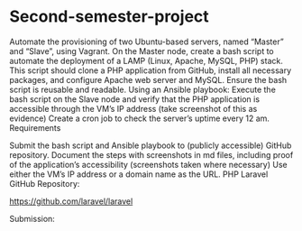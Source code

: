 # Second-semester-project

Automate the provisioning of two Ubuntu-based servers, named “Master” and “Slave”, using Vagrant.
On the Master node, create a bash script to automate the deployment of a LAMP (Linux, Apache, MySQL, PHP) stack.
This script should clone a PHP application from GitHub, install all necessary packages, and configure Apache web server and MySQL. 
Ensure the bash script is reusable and readable.
Using an Ansible playbook:
Execute the bash script on the Slave node and verify that the PHP application is accessible through the VM’s IP address (take screenshot of this as evidence)
Create a cron job to check the server’s uptime every 12 am.
Requirements

Submit the bash script and Ansible playbook to (publicly accessible) GitHub repository.
Document the steps with screenshots in md files, including proof of the application’s accessibility (screenshots taken where necessary)
Use either the VM’s IP address or a domain name as the URL.
PHP Laravel GitHub Repository:

https://github.com/laravel/laravel

Submission:
